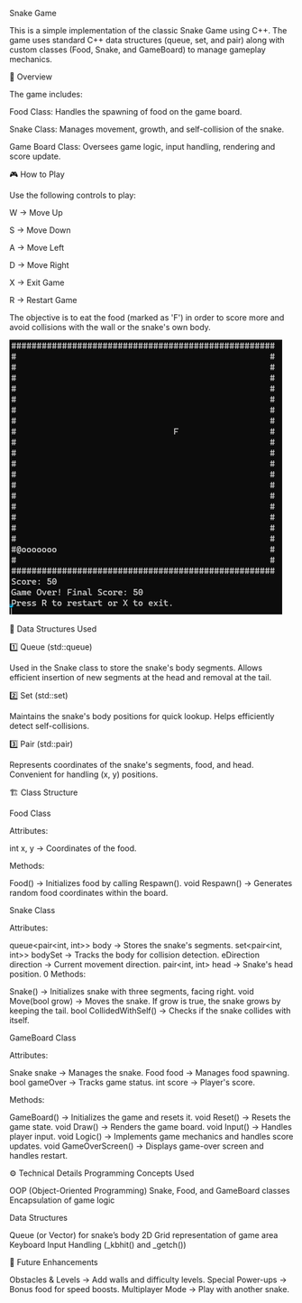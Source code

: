 Snake Game

This is a simple implementation of the classic Snake Game using C++. The game uses standard C++ data structures (queue, set, and pair) along with custom classes (Food, Snake, and GameBoard) to manage gameplay mechanics.

📝 Overview

The game includes:

Food Class: Handles the spawning of food on the game board.

Snake Class: Manages movement, growth, and self-collision of the snake.

Game Board Class: Oversees game logic, input handling, rendering and score update.

🎮 How to Play

Use the following controls to play:

W → Move Up

S → Move Down

A → Move Left

D → Move Right

X → Exit Game

R → Restart Game

The objective is to eat the food (marked as 'F') in order to score more and avoid collisions with the wall or the snake's own body.

![image alt](https://github.com/Purvi917/SnakeGame.cpp/blob/d5876e5e9d662826cc5019969f10d6105fee0561/Screenshot.png)

📌 Data Structures Used

1️⃣ Queue (std::queue)

Used in the Snake class to store the snake's body segments.
Allows efficient insertion of new segments at the head and removal at the tail.

2️⃣ Set (std::set)

Maintains the snake's body positions for quick lookup.
Helps efficiently detect self-collisions.

3️⃣ Pair (std::pair)

Represents coordinates of the snake's segments, food, and head.
Convenient for handling (x, y) positions.

🏗️ Class Structure

Food Class

Attributes:

int x, y → Coordinates of the food.

Methods:

Food() → Initializes food by calling Respawn().
void Respawn() → Generates random food coordinates within the board.

Snake Class

Attributes:

queue<pair<int, int>> body → Stores the snake's segments.
set<pair<int, int>> bodySet → Tracks the body for collision detection.
eDirection direction → Current movement direction.
pair<int, int> head → Snake's head position.
0
Methods:

Snake() → Initializes snake with three segments, facing right.
void Move(bool grow) → Moves the snake. If grow is true, the snake grows by keeping the tail.
bool CollidedWithSelf() → Checks if the snake collides with itself.

GameBoard Class

Attributes:

Snake snake → Manages the snake.
Food food → Manages food spawning.
bool gameOver → Tracks game status.
int score → Player's score.

Methods:

GameBoard() → Initializes the game and resets it.
void Reset() → Resets the game state.
void Draw() → Renders the game board.
void Input() → Handles player input.
void Logic() → Implements game mechanics and handles score updates.
void GameOverScreen() → Displays game-over screen and handles restart.

⚙️ Technical Details
Programming Concepts Used

OOP (Object-Oriented Programming)
Snake, Food, and GameBoard classes
Encapsulation of game logic

Data Structures

Queue (or Vector) for snake’s body
2D Grid representation of game area
Keyboard Input Handling (_kbhit() and _getch())

🚀 Future Enhancements

Obstacles & Levels → Add walls and difficulty levels.
Special Power-ups → Bonus food for speed boosts.
Multiplayer Mode → Play with another snake.

